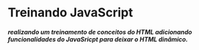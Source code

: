 <h1>Treinando JavaScript</h1>

<h5>realizando um treinamento de conceitos do HTML adicionando funcionalidades do JavaSricpt para deixar o HTML dinâmico.</h5>
